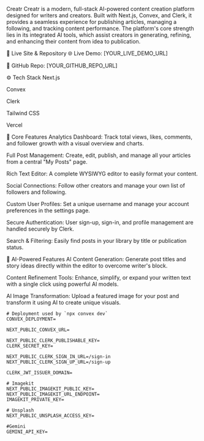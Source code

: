 Creatr
Creatr is a modern, full-stack AI-powered content creation platform designed for writers and creators. Built with Next.js, Convex, and Clerk, it provides a seamless experience for publishing articles, managing a following, and tracking content performance. The platform's core strength lies in its integrated AI tools, which assist creators in generating, refining, and enhancing their content from idea to publication.

🔗 Live Site & Repository
🌐 Live Demo: [YOUR_LIVE_DEMO_URL]

📁 GitHub Repo: [YOUR_GITHUB_REPO_URL]

⚙️ Tech Stack
Next.js

Convex

Clerk

Tailwind CSS

Vercel

🚀 Core Features
Analytics Dashboard: Track total views, likes, comments, and follower growth with a visual overview and charts.

Full Post Management: Create, edit, publish, and manage all your articles from a central "My Posts" page.

Rich Text Editor: A complete WYSIWYG editor to easily format your content.

Social Connections: Follow other creators and manage your own list of followers and following.

Custom User Profiles: Set a unique username and manage your account preferences in the settings page.

Secure Authentication: User sign-up, sign-in, and profile management are handled securely by Clerk.

Search & Filtering: Easily find posts in your library by title or publication status.

🤖 AI-Powered Features
AI Content Generation: Generate post titles and story ideas directly within the editor to overcome writer's block.

Content Refinement Tools: Enhance, simplify, or expand your written text with a single click using powerful AI models.

AI Image Transformation: Upload a featured image for your post and transform it using AI to create unique visuals.

```
# Deployment used by `npx convex dev`
CONVEX_DEPLOYMENT=

NEXT_PUBLIC_CONVEX_URL=

NEXT_PUBLIC_CLERK_PUBLISHABLE_KEY=
CLERK_SECRET_KEY=

NEXT_PUBLIC_CLERK_SIGN_IN_URL=/sign-in
NEXT_PUBLIC_CLERK_SIGN_UP_URL=/sign-up

CLERK_JWT_ISSUER_DOMAIN=

# Imagekit
NEXT_PUBLIC_IMAGEKIT_PUBLIC_KEY=
NEXT_PUBLIC_IMAGEKIT_URL_ENDPOINT=
IMAGEKIT_PRIVATE_KEY=

# Unsplash
NEXT_PUBLIC_UNSPLASH_ACCESS_KEY=

#Gemini
GEMINI_API_KEY=
```
